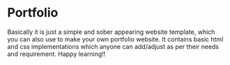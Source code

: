 # Portfolio
Basically it is just a simple and sober appearing website template, which you can also use to make your own portfolio website.
It contains basic html and css implementations which anyone can add/adjust as per their needs and requirement.
Happy learning!!
